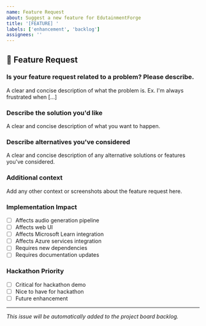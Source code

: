 ```yaml
---
name: Feature Request
about: Suggest a new feature for EdutainmentForge
title: '[FEATURE] '
labels: ['enhancement', 'backlog']
assignees: ''
---
```


## 🚀 Feature Request

### **Is your feature request related to a problem? Please describe.**
A clear and concise description of what the problem is. Ex. I'm always frustrated when [...]

### **Describe the solution you'd like**
A clear and concise description of what you want to happen.

### **Describe alternatives you've considered**
A clear and concise description of any alternative solutions or features you've considered.

### **Additional context**
Add any other context or screenshots about the feature request here.

### **Implementation Impact**
- [ ] Affects audio generation pipeline
- [ ] Affects web UI
- [ ] Affects Microsoft Learn integration
- [ ] Affects Azure services integration
- [ ] Requires new dependencies
- [ ] Requires documentation updates

### **Hackathon Priority**
- [ ] Critical for hackathon demo
- [ ] Nice to have for hackathon
- [ ] Future enhancement

---
*This issue will be automatically added to the project board backlog.*